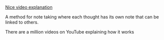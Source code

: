 [Nice video explanation](https://youtube.com/watch?v=L9SLlxaEEXY&feature=share)

A method for note taking where each thought has its own note that can be linked to others.

There are a million videos on YouTube explaining how it works